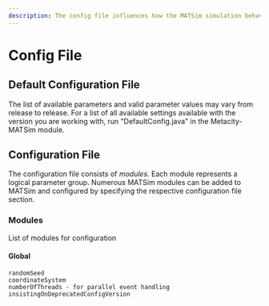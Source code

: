 ```yaml
---
description: The config file influences how the MATSim simulation behaves.
---
```


# Config File

## Default Configuration File

The list of available parameters and valid parameter values may vary from release to release. For a list of all available settings available with the version you are working with, run "DefaultConfig.java" in the Metacity-MATSim module.

## Configuration File

The configuration file consists of _modules._ Each module represents a logical parameter group. Numerous MATSim modules can be added to MATSim and configured by specifying the respective configuration file section.

### Modules

List of modules for configuration

#### Global

```
randomSeed
coordinateSystem
numberOfThreads - for parallel event handling
insistingOnDeprecatedConfigVersion
```

